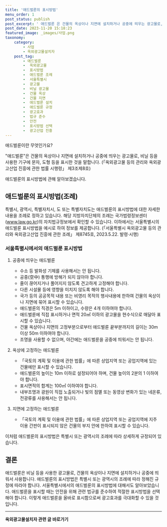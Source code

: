 ```yaml
---
title: '애드벌룬의 표시방법'
menu_order: 1
post_status: publish
post_excerpt: ' 애드벌룬 은 건물의 옥상이나 지면에 설치하거나 공중에 띄우는 광고물로, 비닐 등을 사용한 기구에 문자, 도형 등을 표시한 것을 말합니다.   옥외광고물 등의 관리와 옥외광고산업 진흥에 관한 법률 시행령  제3조제8호 '
post_date: 2023-11-20 15:18:23
featured_image: _images/사업.png
taxonomy:
    category:
        - 사업
        - 옥외광고물설치자
    post_tag:
        - 애드벌룬
        -  옥외광고물
        -  표시방법
        -  애드벌룬 조례
        -  서울특별시
        -  광고물
        -  비닐 광고물
        -  건물 옥상
        -  건물 지면
        -  애드벌룬 설치
        -  애드벌룬 규정
        -  광고효과
        -  법규 준수
        -  안전
        -  표시방법 선택
        -  광고산업 진흥
---
```



애드벌룬이란 무엇인가요?

"애드벌룬"은 건물의 옥상이나 지면에 설치하거나 공중에 띄우는 광고물로, 비닐 등을 사용한 기구에 문자, 도형 등을 표시한 것을 말합니다. (「옥외광고물 등의 관리와 옥외광고산업 진흥에 관한 법률 시행령」 제3조제8호)

애드벌룬의 표시방법에 관해 알아보겠습니다.

## 애드벌룬의 표시방법(조례)

특별시, 광역시, 특별자치시, 도 또는 특별자치도는 애드벌룬의 표시방법에 대한 자세한 내용을 조례로 정하고 있습니다. 해당 지방자치단체의 조례는 국가법령정보센터(www.law.go.kr)의 자치법규정보에서 확인할 수 있습니다. 이하에서는 서울특별시의 애드벌룬 표시방법을 예시로 하여 정보를 제공합니다. (「서울특별시 옥외광고물 등의 관리와 옥외광고산업 진흥에 관한 조례」 제8745호, 2023.5.22. 발령·시행)

### 서울특별시에서의 애드벌룬 표시방법

1. 공중에 띄우는 애드벌룬

    - 수소 등 발화성 기체를 사용해서는 안 됩니다.
    - 공중(空中) 통행에 방해가 되지 않아야 합니다.
    - 줄이 끊어지거나 풀어지지 않도록 견고하게 고정해야 합니다.
    - 다른 시설물 등에 영향을 미치지 않도록 해야 합니다.
    - 국가 등의 공공목적 내용 또는 비영리 목적의 행사내용에 한하여 건물의 옥상이나 지면에 묶어 표시할 수 있습니다.
    - 애드벌룬의 직경은 5m 이하이고, 수량은 4개 이하여야 합니다.
    - 애드벌룬에 직접 표시하거나 면적 20㎡ 이하의 광고물을 현수식으로 매달아 표시할 수 있습니다.
    - 건물 옥상이나 지면의 고정부분으로부터 애드벌룬 끝부분까지의 길이는 30m 이상 50m 이하여야 합니다.
    - 조명을 사용할 수 없으며, 야간에는 애드벌룬을 공중에 띄워서는 안 됩니다.

2. 옥상에 고정하는 애드벌룬

    - 「국토의 계획 및 이용에 관한 법률」에 따른 상업지역 또는 공업지역에 있는 건물에만 표시할 수 있습니다.
    - 애드벌룬의 높이는 10m 이하로 설정되어야 하며, 건물 높이의 2분의 1 이하여야 합니다.
    - 표시면적의 합계는 100㎡ 이하여야 합니다.
    - 내부조명과 광원이 직접 노출되거나 빛의 점멸 또는 동영상 변화가 있는 네온류, 전광류를 사용해서는 안 됩니다.

3. 지면에 고정하는 애드벌룬

    - 「국토의 계획 및 이용에 관한 법률」에 따른 상업지역 또는 공업지역에 지주 이용 간판이 표시되지 않은 건물의 부지 안에 한하여 표시할 수 있습니다.

이처럼 애드벌룬의 표시방법은 특별시 또는 광역시의 조례에 따라 상세하게 규정되어 있습니다.

## 결론

애드벌룬은 비닐 등을 사용한 광고물로, 건물의 옥상이나 지면에 설치하거나 공중에 띄워서 사용합니다. 애드벌룬의 표시방법은 특별시 또는 광역시의 조례에 따라 정해진 규정에 따라야 합니다. 서울특별시에서의 애드벌룬의 표시방법에 대해서도 알아보았습니다. 애드벌룬을 표시할 때는 안전을 위해 관련 법규를 준수하여 적절한 표시방법을 선택해야 합니다. 이렇게 애드벌룬을 올바로 표시함으로써 광고효과를 극대화할 수 있을 것입니다.
<!-- wp:separator -->
<hr class="wp-block-separator has-alpha-channel-opacity"/>
<!-- /wp:separator -->

<!-- wp:group {"backgroundColor":"base","layout":{"type":"constrained"}} -->
<div class="wp-block-group has-base-background-color has-background"><!-- wp:paragraph {"align":"center","fontSize":"medium"} -->
<p class="has-text-align-center has-large-font-size"><strong>옥외광고물설치자 관련 글 바로가기</strong></p>
<!-- /wp:paragraph -->


<!-- wp:latest-posts
{"categories":[{"id":27298,"count":19,"description":"","link":"https://uknowlaw.com/category/%ec%98%a5%ec%99%b8%ea%b4%91%ea%b3%a0%eb%ac%bc%ec%84%a4%ec%b9%98%ec%9e%90/","name":"옥외광고물설치자","slug":"옥외광고물설치자","taxonomy":"category","parent":0,"meta":[],"_links":{"self":[{"href":"https://uknowlaw.com/wp-json/wp/v2/categories/27298"}],"collection":[{"href":"https://uknowlaw.com/wp-json/wp/v2/categories"}],"about":[{"href":"https://uknowlaw.com/wp-json/wp/v2/taxonomies/category"}],"wp:post_type":[{"href":"https://uknowlaw.com/wp-json/wp/v2/posts?categories=27298"}],"curies":[{"name":"wp","href":"https://api.w.org/{rel}","templated":true}]}}],"postsToShow":100,"excerptLength":28,"postLayout":"grid","columns":2,"featuredImageAlign":"left","featuredImageSizeSlug":"large","fontSize":"small"} /--></div>
<!-- /wp:group -->